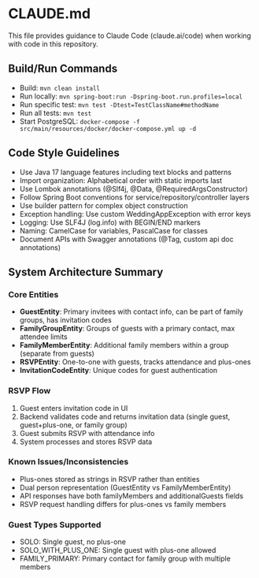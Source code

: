 # CLAUDE.md

This file provides guidance to Claude Code (claude.ai/code) when working with code in this repository.

## Build/Run Commands
- Build: `mvn clean install`
- Run locally: `mvn spring-boot:run -Dspring-boot.run.profiles=local`
- Run specific test: `mvn test -Dtest=TestClassName#methodName`
- Run all tests: `mvn test`
- Start PostgreSQL: `docker-compose -f src/main/resources/docker/docker-compose.yml up -d`

## Code Style Guidelines
- Use Java 17 language features including text blocks and patterns
- Import organization: Alphabetical order with static imports last
- Use Lombok annotations (@Slf4j, @Data, @RequiredArgsConstructor)
- Follow Spring Boot conventions for service/repository/controller layers
- Use builder pattern for complex object construction
- Exception handling: Use custom WeddingAppException with error keys
- Logging: Use SLF4J (log.info) with BEGIN/END markers
- Naming: CamelCase for variables, PascalCase for classes
- Document APIs with Swagger annotations (@Tag, custom api doc annotations)

## System Architecture Summary

### Core Entities
- **GuestEntity**: Primary invitees with contact info, can be part of family groups, has invitation codes
- **FamilyGroupEntity**: Groups of guests with a primary contact, max attendee limits
- **FamilyMemberEntity**: Additional family members within a group (separate from guests)
- **RSVPEntity**: One-to-one with guests, tracks attendance and plus-ones
- **InvitationCodeEntity**: Unique codes for guest authentication

### RSVP Flow
1. Guest enters invitation code in UI
2. Backend validates code and returns invitation data (single guest, guest+plus-one, or family group)
3. Guest submits RSVP with attendance info
4. System processes and stores RSVP data

### Known Issues/Inconsistencies
- Plus-ones stored as strings in RSVP rather than entities
- Dual person representation (GuestEntity vs FamilyMemberEntity)
- API responses have both familyMembers and additionalGuests fields
- RSVP request handling differs for plus-ones vs family members

### Guest Types Supported
- SOLO: Single guest, no plus-one
- SOLO_WITH_PLUS_ONE: Single guest with plus-one allowed  
- FAMILY_PRIMARY: Primary contact for family group with multiple members